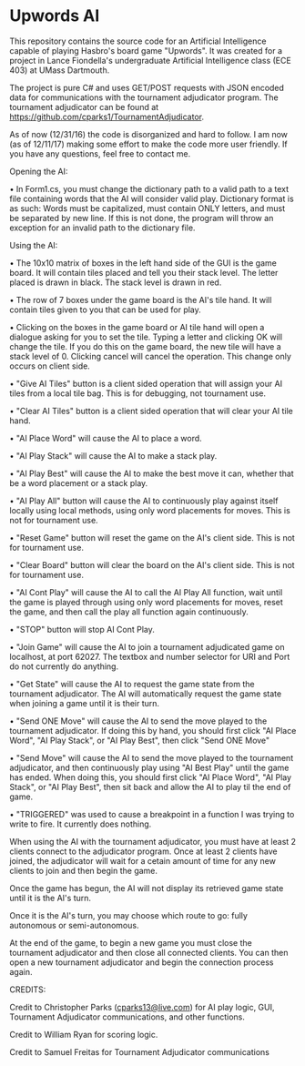 # Upwords AI
This repository contains the source code for an Artificial Intelligence capable of playing Hasbro's board game "Upwords". It was created for a project in Lance Fiondella's undergraduate Artificial Intelligence class (ECE 403) at UMass Dartmouth.

The project is pure C# and uses GET/POST requests with JSON encoded data for communications with the tournament adjudicator program. The tournament adjudicator can be found at https://github.com/cparks1/TournamentAdjudicator.

As of now (12/31/16) the code is disorganized and hard to follow. I am now (as of 12/11/17) making some effort to make the code more user friendly. If you have any questions, feel free to contact me.


Opening the AI:

• In Form1.cs, you must change the dictionary path to a valid path to a text file containing words that the AI will consider valid play.
Dictionary format is as such: Words must be capitalized, must contain ONLY letters, and must be separated by new line.
If this is not done, the program will throw an exception for an invalid path to the dictionary file.

Using the AI:

• The 10x10 matrix of boxes in the left hand side of the GUI is the game board. It will contain tiles placed and tell you their stack level. The letter placed is drawn in black. The stack level is drawn in red.

• The row of 7 boxes under the game board is the AI's tile hand. It will contain tiles given to you that can be used for play.

• Clicking on the boxes in the game board or AI tile hand will open a dialogue asking for you to set the tile. Typing a letter and clicking OK will change the tile. If you do this on the game board, the new tile will have a stack level of 0. Clicking cancel will cancel the operation. This change only occurs on client side.

• "Give AI Tiles" button is a client sided operation that will assign your AI tiles from a local tile bag. This is for debugging, not tournament use.

• "Clear AI Tiles" button is a client sided operation that will clear your AI tile hand.

• "AI Place Word" will cause the AI to place a word.

• "AI Play Stack" will cause the AI to make a stack play.

• "AI Play Best" will cause the AI to make the best move it can, whether that be a word placement or a stack play.

• "AI Play All" button will cause the AI to continuously play against itself locally using local methods, using only word placements for 
moves. This is not for tournament use.

• "Reset Game" button will reset the game on the AI's client side. This is not for tournament use.

• "Clear Board" button will clear the board on the AI's client side. This is not for tournament use.

• "AI Cont Play" will cause the AI to call the AI Play All function, wait until the game is played through using only word placements for moves, reset the game, and then call the play all function again continuously.

• "STOP" button will stop AI Cont Play.

• "Join Game" will cause the AI to join a tournament adjudicated game on localhost, at port 62027. The textbox and number selector for URI and Port do not currently do anything.

• "Get State" will cause the AI to request the game state from the tournament adjudicator. The AI will automatically request the game state when joining a game until it is their turn.

• "Send ONE Move" will cause the AI to send the move played to the tournament adjudicator. If doing this by hand, you should first click "AI Place Word", "AI Play Stack", or "AI Play Best", then click "Send ONE Move"

• "Send Move" will cause the AI to send the move played to the tournament adjudicator, and then continuously play using "AI Best Play" until the game has ended. When doing this, you should first click "AI Place Word", "AI Play Stack", or "AI Play Best", then sit back and allow the AI to play til the end of game.

• "TRIGGERED" was used to cause a breakpoint in a function I was trying to write to fire. It currently does nothing.

When using the AI with the tournament adjudicator, you must have at least 2 clients connect to the adjudicator program. Once at least 2 clients have joined, the adjudicator will wait for a cetain amount of time for any new clients to join and then begin the game.

Once the game has begun, the AI will not display its retrieved game state until it is the AI's turn.

Once it is the AI's turn, you may choose which route to go: fully autonomous or semi-autonomous.

At the end of the game, to begin a new game you must close the tournament adjudicator and then close all connected clients. You can then open a new tournament adjudicator and begin the connection process again.


CREDITS:

Credit to Christopher Parks (cparks13@live.com) for AI play logic, GUI, Tournament Adjudicator communications, and other functions.

Credit to William Ryan for scoring logic.

Credit to Samuel Freitas for Tournament Adjudicator communications
